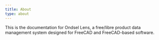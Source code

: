 ```yaml
---
title: About
type: about
---
```


This is the documentation for Ondsel Lens, a free/libre product data
management system designed for FreeCAD and FreeCAD-based software.
